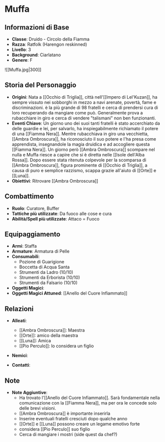 # Muffa

## Informazioni di Base
- **Classe**: Druido - Circolo della Fiamma
- **Razza**: Ratfolk (Harengon reskinned)
- **Livello**: 3
- **Background**: Ciarlatano
- **Genere**: F

![[Muffa.jpg|300]]

## Storia del Personaggio
- **Origini**: Nata a [[Occhio di Triglia]], città nell'[[Impero di Lel'Kuzan]], ha sempre vissuto nei sobborghi in mezzo a navi arenate, povertà, fame e discriminazioni. è la più grande di 98 fratelli e cerca di prendersi cura di loro recuperando da mangiare come può. Generalmente prova a rubacchiare in giro e cerca di vendere "talismani" non ben funzionanti.
- **Eventi Chiave**: Un giorno uno dei suoi tanti fratelli è stato accerchiato da delle guardie e lei, per salvarlo, ha inspiegabilmente richiamato il potere di una [[Fiamma Nera]]. Mentre rubacchiava in giro una vecchietta, [[Ambra Ombroscura]], ha riconosciuto il suo potere e l'ha presa come apprendista, insegnandole la magia druidica e ad accogliere questa [[Fiamma Nera]]. Un giorno però [[Ambra Ombroscura]] scompare nel nulla e Muffa riesce a capire che si è diretta nelle [[Isole dell'Alba Rossa]]. Dopo essere stata ritenuta colpevole per la scomparsa di [[Ambra Ombroscura]], figura prominente di [[Occhio di Triglia]], a causa di puro e semplice razzismo, scappa grazie all'aiuto di [[Orte]] e [[Luna]].  
- **Obiettivi**: Ritrovare [[Ambra Ombroscura]]

## Combattimento
- **Ruolo**: Curatore, Buffer
- **Tattiche più utilizzate**: Da fuoco alle cose e cura
- **Abilità/Spell più utilizzate**:  Attaco = Fuoco

## Equipaggiamento
- **Armi**: Staffa
- **Armature**: Armatura di Pelle
- **Consumabili**: 
	- Pozione di Guarigione
	- Boccetta di Acqua Santa
	- Strumenti da Ladro (10/10)
	- Strumenti da Erborista (10/10)
	- Strumenti da Falsario (10/10)
- **Oggetti Magici**: 
- **Oggetti Magici Attuned**: [[Anello del Cuore Infiammato]] 

## Relazioni
- **Alleati**: 
	- [[Ambra Ombroscura]]: Maestra
	- [[Orte]]: amico della maestra
	- [[Luna]]: Amica
	- [[Pio Perculo]]: lo considera un figlio
- **Nemici**: 

- **Contatti**: 

## Note
- **Note Aggiuntive**: 
	- Ha trovato l'[[Anello del Cuore Infiammato]]. Sarà fondamentale nella comunicazione con la [[Fiamma Nera]], ma per ora le concede solo delle brevi visioni.
	- [[Ambra Ombroscura]] è importante inserirla
	- Inserire eventuali fratelli cresciuti dopo qualche anno
	- [[Orte]] e [[Luna]] possono creare un legame emotivo forte
	- considera [[Pio Perculo]] suo figlio 
	- Cerca di mangiare i mostri (side quest da chef?)